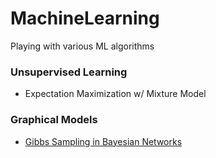 # MachineLearning
Playing with various ML algorithms

### Unsupervised Learning
- Expectation Maximization w/ Mixture Model

### Graphical Models
- [Gibbs Sampling in Bayesian Networks](Gibbs.ipynb)
